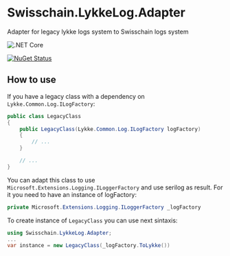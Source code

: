 # Swisschain.LykkeLog.Adapter
Adapter for legacy lykke logs system to Swisschain logs system

![.NET Core](https://github.com/SC-Poc/Swisschain.LykkeLog.Adapter/workflows/Deploy%20packet/badge.svg)

[![NuGet Status](https://img.shields.io/nuget/v/Swisschain.LykkeLog.Adapter?color=green&label=Nuget%3A%20Swisschain.LykkeLog.Adapter&logo=blue&logoColor=blue)](https://www.nuget.org/packages/Swisschain.LykkeLog.Adapter/)

## How to use

If you have a legacy class with a dependency on `Lykke.Common.Log.ILogFactory`:

```cs
public class LegacyClass
{
	public LegacyClass(Lykke.Common.Log.ILogFactory logFactory)
	{
		// ...
	}

	// ...
}
```

You can adapt this class to use `Microsoft.Extensions.Logging.ILoggerFactory` and use serilog as result.
For it you need to have an instance of logFactory:

```cs
private Microsoft.Extensions.Logging.ILoggerFactory _logFactory
```

To create instance of `LegacyClass` you can use next sintaxis:

```cs
using Swisschain.LykkeLog.Adapter;
...
var instance = new LegacyClass(_logFactory.ToLykke())
```
